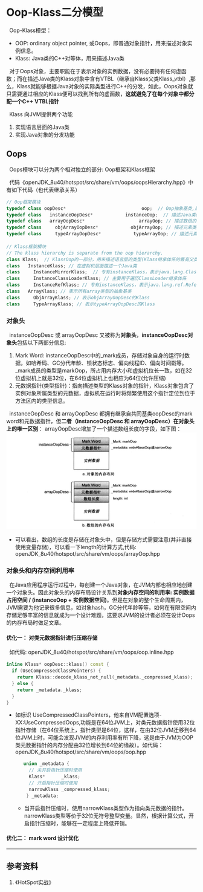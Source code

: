 # Oop-Klass二分模型
&nbsp;&nbsp;Oop-Klass模型：
+ OOP: ordinary object pointer, 或Oops，即普通对象指针，用来描述对象实例信息。
+ Klass: Java类的C++对等体，用来描述Java类

&nbsp;&nbsp;对于Oops对象，主要职能在于表示对象的实例数据，没有必要持有任何虚函数；而在描述Java类的Klass对象中含有VTBL（继承自Klass父类Klass_vtbl）,那么，Klass就能够根据Java对象的实际类型进行C++的分发，如此，Oops对象就只需要通过相应的Klass便可以找到所有的虚函数，**这就避免了在每个对象中都分配一个C++ VTBL指针**

&nbsp;&nbsp;Klass 向JVM提供两个功能
1. 实现语言层面的Java类
2. 实现Java对象的分发功能

## Oops
&nbsp;&nbsp;Oops模块可以分为两个相对独立的部分: Oop框架和Klass框架

&nbsp;&nbsp;代码《openJDK_8u40/hotspot/src/share/vm/oops/oopsHierarchy.hpp》中有如下代码（也代表继承关系）
```c++
// Oop框架模块
typedef class oopDesc*                            oop;  // Oop抽象基类,是Oop框架中其他OopDesc的共同基类
typedef class   instanceOopDesc*            instanceOop;  // 描述Java类的实例
typedef class   arrayOopDesc*                    arrayOop; // 描述数组的抽象基类
typedef class     objArrayOopDesc*            objArrayOop; // 描述元素类型为对象的数组
typedef class     typeArrayOopDesc*            typeArrayOop; // 描述元素类型是基本类型的数组

// Klass框架模块
// The klass hierarchy is separate from the oop hierarchy.
class Klass;  // KlassOop的一部分，用来描述语言层的类型(Klass继承体系的最高父类)
class   InstanceKlass; // 在虚拟机层面描述一个Java类
class     InstanceMirrorKlass;  // 专有instanceKlass，表示java.lang.Class实例的Klass
class     InstanceClassLoaderKlass; // 主要用于遍历ClassLoader继承体系
class     InstanceRefKlass; // 专有instanceKlass，表示java.lang.ref.Reference子类的Klass
class   ArrayKlass; // 表示所有array类型的抽象基类
class     ObjArrayKlass; // 表示objArrayOopDesc的Klass
class     TypeArrayKlass; // 表示typeArrayOopDesc的Klass
```

### 对象头
&nbsp;&nbsp;instanceOopDesc 或 arrayOopDesc 又被称为**对象头**，**instanceOopDesc对象头**包括以下两部分信息:
1. Mark Word: instanceOopDesc中的_mark成员，存储对象自身的运行时数据，如哈希码、GC分代年龄、锁状态标志、偏向线程ID、偏向时间戳等。_mark成员的类型是markOop，所占用内存大小和虚拟机位长一致，如在32位虚拟机上就是32位，在64位虚拟机上也相应为64位(允许压缩)
2. 元数据指针(类型指针)：指向描述类型的Klass对象的指针，Klass对象包含了实例对象所属类型的元数据，虚拟机在运行时将频繁使用这个指针定位到位于方法区内的类型信息。

&nbsp;&nbsp;instanceOopDesc 和 arrayOopDesc  都拥有继承自共同基类oopDesc的mark word和元数据指针，但**二者（instanceOopDesc 和 arrayOopDesc）在对象头上的唯一区别**： arrayOopDesc增加了一个描述数组长度的字段，如下图：
<img src="./pics/arrayOop_instanceOop-001.png"/>
- 可以看出，数组的长度是存储在对象头中，但是存储方式需要注意(并非直接使用变量存储)，可以看一下length的计算方式,代码: openJDK_8u40/hotspot/src/share/vm/oops/arrayOop.hpp

### 对象头和内存空间利用率
&nbsp;&nbsp;在Java应用程序运行过程中，每创建一个Java对象，在JVM内部也相应地创建一个对象头。因此对象头的内存布局设计关系到**对象内存空间的利用率: 实例数据占用空间 / (instanceOop + 实例数据空间)**。但是在对象的整个生命周期内，JVM需要为他记录很多信息，如对象hash，GC分代年龄等等，如何在有限空间内存储足够丰富的信息就成为一个设计难题，这要求JVM的设计者必须在设计Oops的内存布局时做足文章。
#### 优化一： 对类元数据指针进行压缩存储
&nbsp;&nbsp;如代码: openJDK_8u40/hotspot/src/share/vm/oops/oop.inline.hpp
```c++
inline Klass* oopDesc::klass() const {
  if (UseCompressedClassPointers) {
    return Klass::decode_klass_not_null(_metadata._compressed_klass);
  } else {
    return _metadata._klass;
  }
}
```
- 如标识 UseCompressedClassPointers，他来自VM配置选项-XX:UseCompressedOops,功能是在64位JVM上，对类元数据指针使用32位指针存储（在64位系统上，指针类型是64位，这样，在由32位JVM迁移到64位JVM上时，可能会发现JVM的内存利用率有所下降，这是由于JVM为OOP类元数据指针的内存分配由32位增长到64位的缘故）。如代码： openJDK_8u40/hotspot/src/share/vm/oops/oop.hpp
    ```c++
       union _metadata {
         // 未开启指针压缩时使用
         Klass*      _klass;
         // 开启指针压缩时使用
         narrowKlass _compressed_klass;
        } _metadata;
    ```
    - 当开启指针压缩时，使用narrowKlass类型作为指向类元数据的指针。narrowKlass类型等价于32位无符号整型变量。显然，根据计算公式，开启指针压缩时，能够在一定程度上降低开销。

#### 优化二： mark word 设计优化

-----------------
## 参考资料
1. 《HotSpot实战》